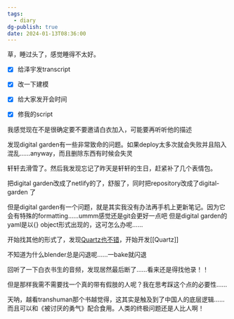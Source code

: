 ```yaml
---
tags:
  - diary
dg-publish: true
date: 2024-01-13T08:36:00
---
```


草，睡过头了，感觉睡得不太好。

- [x] 给泽宇发transcript
- [x] 改一下建模
- [x] 给大家发开会时间
- [x] 修我的script


我感觉现在不是很确定要不要邀请白衣加入，可能要再听听他的描述

发现digital garden有一些非常致命的问题。如果deploy太多次就会失败并且陷入混乱……anyway，而且删除东西有时候会失灵

轩轩去滑雪了。然后我发现忘记了昨天是轩轩的生日，赶紧补了几个表情包。

把digital garden改成了netlify的了，舒服了，同时把repository改成了digital-garden 了

但是digital garden有一个问题，就是其实我没有办法再手机上更新笔记。因为它会有特殊的formatting……ummm感觉还是git会更好一点吧
但是digital garden的yaml是以{} object形式出现的，这可怎么办呢…… 

开始找其他的形式了，发现[Quartz也不错](https://quartz.jzhao.xyz)，开始开发[[Quartz]]

不知道为什么blender总是闪退呢……一bake就闪退

回听了一下白衣书生的音频，发现居然最后断了……看来还是得找他录！！

但是那样我需不需要找一个真的带有假肢的人呢？我在思考踩这个点的必要性……

天呐，越看transhuman那个书越觉得，这其实是触及到了中国人的底层逻辑……而且可以和《被讨厌的勇气》配合食用。人类的终极问题还是人比人啊！